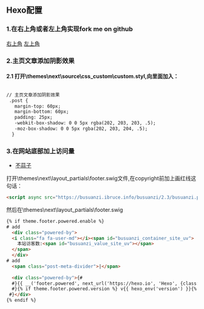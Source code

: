 ## Hexo配置

### 1.在右上角或者左上角实现fork me on github
[右上角](http://tholman.com/github-corners/)
[左上角](https://github.blog/2008-12-19-github-ribbons/)

### 2.主页文章添加阴影效果

#### 2.1 打开\themes\next\source\css\_custom\custom.styl,向里面加入：

```html

// 主页文章添加阴影效果
 .post {
   margin-top: 60px;
   margin-bottom: 60px;
   padding: 25px;
   -webkit-box-shadow: 0 0 5px rgba(202, 203, 203, .5);
   -moz-box-shadow: 0 0 5px rgba(202, 203, 204, .5);
  }
```

### 3.在网站底部加上访问量
* [不蒜子](http://busuanzi.ibruce.info/)

打开\themes\next\layout\_partials\footer.swig文件,在copyright前加上画红线这句话：
```html
<script async src="https://busuanzi.ibruce.info/busuanzi/2.3/busuanzi.pure.mini.js"></script>

```
然后在\themes\next\layout\_partials\footer.swig

```html
{% if theme.footer.powered.enable %}
# add
  <div class="powered-by">
  <i class="fa fa-user-md"></i><span id="busuanzi_container_site_uv">
    本站访客数:<span id="busuanzi_value_site_uv"></span>
  </span>
  </div>
# add  
  <span class="post-meta-divider">|</span>
  
  <div class="powered-by">{#
  #}{{ __('footer.powered', next_url('https://hexo.io', 'Hexo', {class: 'theme-link'})) }}{#
  #}{% if theme.footer.powered.version %} v{{ hexo_env('version') }}{% endif %}{#
 #}</div>
{% endif %}
```



